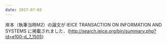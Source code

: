 ```yaml
---
date: 2017-07-03
---
```

岸本（執筆当時M2）の論文が IEICE TRANSACTION ON INFORMATION AND SYSTEMS に掲載されました．(http://search.ieice.org/bin/summary.php?id=e100-d_7_1505)
<!--more-->
